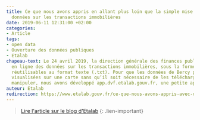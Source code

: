 ```yaml
---
title: Ce que nous avons appris en allant plus loin que la simple mise en ligne de
  données sur les transactions immobilières
date: 2019-06-11 12:31:00 +02:00
categories:
- Article
tags:
- open data
- Ouverture des données publiques
- Etalab
chapeau-text: Le 24 avril 2019, la direction générale des finances publiques a mis
  en ligne des données sur les transactions immobilières, sous la forme de fichiers
  réutilisables au format texte (.txt). Pour que les données de Bercy puissent être
  visualisées sur une carte sans qu’il soit nécessaire de les télécharger, ou de les
  manipuler, nous avons développé app.dvf.etalab.gouv.fr, une petite application web.
auteur: Etalab
redirection: https://www.etalab.gouv.fr/ce-que-nous-avons-appris-avec-dvf
---
```


> [Lire l'article sur le blog d'Etalab](https://www.etalab.gouv.fr/ce-que-nous-avons-appris-avec-dvf)
{: .lien-important}